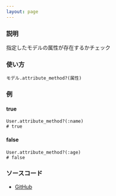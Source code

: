```yaml
---
layout: page
---
```


### 説明

指定したモデルの属性が存在するかチェック

### 使い方

    モデル.attribute_method?(属性)

### 例

#### true

    User.attribute_method?(:name)
    # true

#### false

    User.attribute_method?(:age)
    # false

### ソースコード

-   [GitHub](https://github.com/rails/rails/blob/984c3ef2775781d47efa9f541ce570daa2434a80/activerecord/lib/active_record/attribute_methods.rb#L150)
